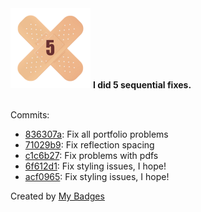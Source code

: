<img src="https://github.com/my-badges/my-badges/blob/master/badges/fix-commit/fix-5.png?raw=true" alt="I did 5 sequential fixes." title="I did 5 sequential fixes." width="128">
<strong>I did 5 sequential fixes.</strong>
<br><br>

Commits:

- <a href="https://github.com/man250001/Portfolio_CM/commit/836307ac7c76173cf5354b2eeb376c55693fd93b">836307a</a>: Fix all portfolio problems
- <a href="https://github.com/man250001/Portfolio_CM/commit/71029b964f6b11188953c849864e212b713b0a7f">71029b9</a>: Fix reflection spacing
- <a href="https://github.com/man250001/Portfolio_CM/commit/c1c6b27e6d4c3352167de3cfe099d75faf3554ca">c1c6b27</a>: Fix problems with pdfs
- <a href="https://github.com/man250001/Portfolio_CM/commit/6f612d14ce1d87e5aa4629d2dadb21c3c853a145">6f612d1</a>: Fix styling issues, I hope!
- <a href="https://github.com/man250001/Portfolio_CM/commit/acf0965110c564618f2717a4ab4f70409fdb1e94">acf0965</a>: Fix styling issues, I hope!


Created by <a href="https://github.com/my-badges/my-badges">My Badges</a>